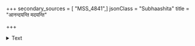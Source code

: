 +++
secondary_sources = [ "MSS_4841",]
jsonClass = "Subhaashita"
title = "आनन्दयन्ति मदयन्ति"

+++

<details><summary>Text</summary>

आनन्दयन्ति मदयन्ति विषादयन्ति यूनां मनांसि तव यानि विलोकनानि।  
किं मन्त्रमावहसि तादृशमौषधं वा किं वा कृशोदरि दृशोरियमेव रीतिः॥
</details>
